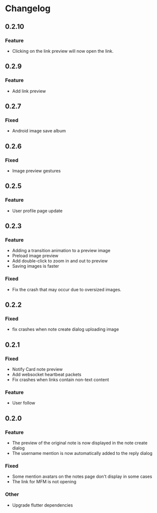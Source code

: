 # Changelog

## 0.2.10
### Feature
- Clicking on the link preview will now open the link.
## 0.2.9
### Feature
- Add link preview

## 0.2.7
### Fixed
- Android image save album

## 0.2.6
### Fixed
- Image preview gestures

## 0.2.5
### Feature
- User profile page update

## 0.2.3

### Feature
- Adding a transition animation to a preview image
- Preload image preview
- Add double-click to zoom in and out to preview
- Saving images is faster

### Fixed
- Fix the crash that may occur due to oversized images.


## 0.2.2
### Fixed
- fix crashes when  note create dialog uploading image

## 0.2.1
### Fixed
- Notify Card note preview
- Add websocket heartbeat packets
- Fix crashes when links contain non-text content

### Feature
- User follow

## 0.2.0

### Feature

- The preview of the original note is now displayed in the note create dialog
- The username mention is now automatically added to the reply dialog

### Fixed

- Some mention avatars on the notes page don't display in some cases
- The link for MFM is not opening

### Other

- Upgrade flutter dependencies
